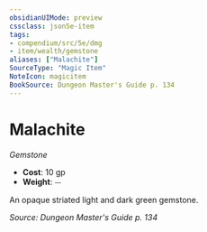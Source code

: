 ```yaml
---
obsidianUIMode: preview
cssclass: json5e-item
tags:
- compendium/src/5e/dmg
- item/wealth/gemstone
aliases: ["Malachite"]
SourceType: "Magic Item"
NoteIcon: magicitem
BookSource: Dungeon Master's Guide p. 134
---
```

# Malachite
*Gemstone*  

- **Cost**: 10 gp
- **Weight**: ⏤

An opaque striated light and dark green gemstone.

*Source: Dungeon Master's Guide p. 134*